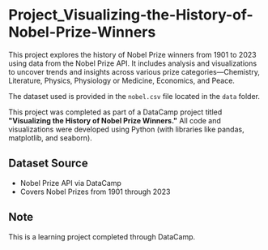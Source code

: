 # Project_Visualizing-the-History-of-Nobel-Prize-Winners

This project explores the history of Nobel Prize winners from 1901 to 2023 using data from the Nobel Prize API. It includes analysis and visualizations to uncover trends and insights across various prize categories—Chemistry, Literature, Physics, Physiology or Medicine, Economics, and Peace.

The dataset used is provided in the `nobel.csv` file located in the `data` folder.

This project was completed as part of a DataCamp project titled **"Visualizing the History of Nobel Prize Winners."** All code and visualizations were developed using Python (with libraries like pandas, matplotlib, and seaborn).

## Dataset Source
- Nobel Prize API via DataCamp
- Covers Nobel Prizes from 1901 through 2023

## Note
This is a learning project completed through DataCamp.
